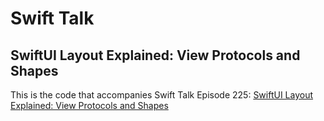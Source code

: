 # Swift Talk
## SwiftUI Layout Explained: View Protocols and Shapes

This is the code that accompanies Swift Talk Episode 225: [SwiftUI Layout Explained: View Protocols and Shapes](https://talk.objc.io/episodes/S01E225-swiftui-layout-explained-view-protocols-and-shapes)
